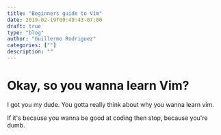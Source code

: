```yaml
---
title: "Beginners guide to Vim"
date: 2019-02-19T00:49:43-07:00
draft: true
type: "blog"
author: "Guillermo Rodriguez"
categories: [""]
description: ""
---
```


# Okay, so you wanna learn Vim?

I got you my dude. You gotta really think about why you wanna learn vim.

If it's because you wanna be good at coding then stop, because you're dumb.
